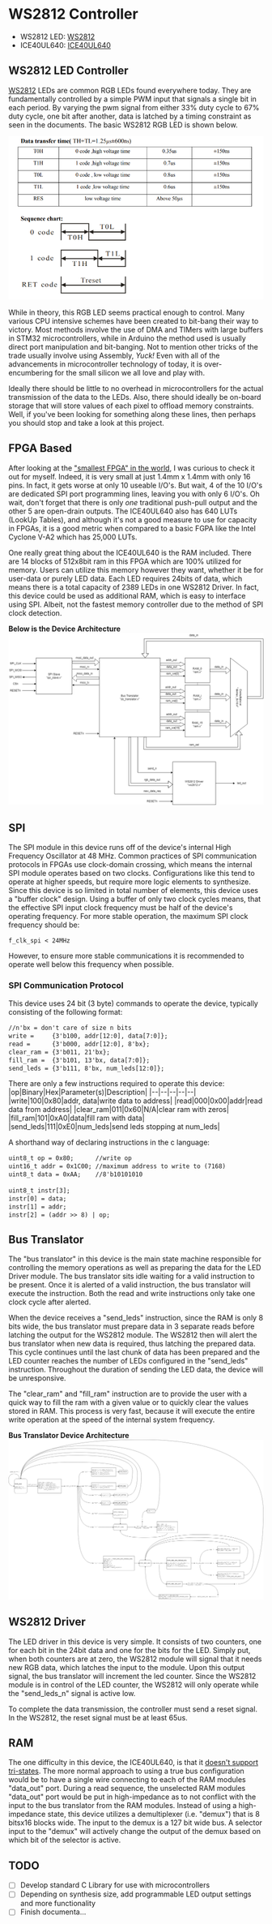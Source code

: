 

# WS2812 Controller

 - WS2812 LED: [WS2812](https://cdn-shop.adafruit.com/datasheets/WS2812.pdf)
 - ICE40UL640: [ICE40UL640](https://www.latticesemi.com/~/media/LatticeSemi/Documents/DataSheets/iCE/iCE40UltraLiteDataSheetDS1050.pdf)

 
## WS2812 LED Controller
[WS2812](https://cdn-shop.adafruit.com/datasheets/WS2812.pdf) LEDs are common RGB LEDs found everywhere today. They are fundamentally controlled by a simple PWM input that signals a single bit in each period. By varying the pwm signal from either 33% duty cycle to 67% duty cycle, one bit after another, data is latched by a timing constraint as seen in the documents. The basic WS2812 RGB LED is shown below.

![WS2812 Timing Data](/Images/WS2812_timing.png)

While in theory, this RGB LED seems practical enough to control. Many various CPU intensive schemes have been created to bit-bang their way to victory. Most methods involve the use of DMA and TIMers with large buffers in STM32 microcontrollers, while in Arduino the method used is usually direct port manipulation and bit-banging. Not to mention other tricks of the trade usually involve using Assembly, *Yuck!* Even with all of the advancements in microcontroller technology of today, it is over-encumbering for the small silicon we all love and play with. 

Ideally there should be little to no overhead in microcontrollers for the actual transmission of the data to the LEDs. Also, there should ideally be on-board storage that will store values of each pixel to offload memory constraints. Well, if you've been looking for something along these lines, then perhaps you should stop and take a look at this project.

## FPGA Based
After looking at the ["smallest FPGA" in the world](https://www.latticesemi.com/Products/FPGAandCPLD/iCE40Ultra), I was curious to check it out for myself. Indeed, it is very small at just 1.4mm x 1.4mm with only 16 pins. In fact, it gets worse at only 10 useable I/O's. But wait, 4 of the 10 I/O's are dedicated SPI port programming lines, leaving you with only 6 I/O's. Oh wait, don't forget that there is only *one* traditional push-pull output and the other 5 are open-drain outputs. The ICE40UL640 also has 640 LUTs (LookUp Tables), and although it's not a good measure to use for capacity in FPGAs, it is a good metric when compared to a basic FGPA like the Intel Cyclone V-A2 which has 25,000 LUTs. 

One really great thing about the ICE40UL640 is the RAM included. There are 14 blocks of 512x8bit ram in this FPGA which are 100% utilized for memory. Users can utilize this memory however they want, whether it be for user-data or purely LED data. Each LED requires 24bits of data, which means there is a total capacity of 2389 LEDs in one WS2812 Driver. In fact, this device could be used as additional RAM, which is easy to interface using SPI. Albeit, not the fastest memory controller due to the method of SPI clock detection.

**Below is the Device Architecture**
![Device Architecture](/Images/WS2812_Device_Overview-Device%20Overview.png)

## SPI 
The SPI module in this device runs off of the device's internal High Frequency Oscillator at 48 MHz. Common practices of SPI communication protocols in FPGAs use clock-domain crossing, which means the internal SPI module operates based on two clocks. Configurations like this tend to operate at higher speeds, but require more logic elements to synthesize. Since this device is so limited in total number of elements, this device uses a "buffer clock" design. Using a buffer of only two clock cycles means, that the effective SPI input clock frequency must be half of the device's operating frequency. For more stable operation, the maximum SPI clock frequency should be:

    f_clk_spi < 24MHz

However, to ensure more stable communications it is recommended to operate well below this frequency when possible.

### SPI Communication Protocol
This device uses 24 bit (3 byte) commands to operate the device, typically consisting of the following format:

    //n'bx = don't care of size n bits
    write =		{3'b100, addr[12:0], data[7:0]};
    read =		{3'b000, addr[12:0], 8'bx};
    clear_ram =	{3'b011, 21'bx};
    fill_ram =	{3'b101, 13'bx, data[7:0]};
    send_leds =	{3'b111, 8'bx, num_leds[12:0]};

There are only a few instructions required to operate this device:
|op|Binary|Hex|Parameter(s)|Description|
|--|--|--|--|--|
|write|100|0x80|addr, data|write data to address|
|read|000|0x00|addr|read data from address|
|clear_ram|011|0x60|N/A|clear ram with zeros|
|fill_ram|101|0xA0|data|fill ram with data|
|send_leds|111|0xE0|num_leds|send leds stopping at num_leds|

A shorthand way of declaring instructions in the c language:

    uint8_t op = 0x80;		//write op
    uint16_t addr = 0x1C00;	//maximum address to write to (7168)
    uint8_t data = 0xAA;	//8'b10101010
    
    uint8_t instr[3];
    instr[0] = data;
    instr[1] = addr;
    instr[2] = (addr >> 8) | op;

## Bus Translator
The "bus translator" in this device is the main state machine responsible for controlling the memory operations as well as preparing the data for the LED Driver module. The bus translator sits idle waiting for a valid instruction to be present. Once it is alerted of a valid instruction, the bus translator will execute the instruction. Both the read and write instructions only take one clock cycle after alerted. 

When the device receives a "send_leds" instruction, since the RAM is only 8 bits wide, the bus translator must prepare data in 3 separate reads before latching the output for the WS2812 module. The WS2812 then will alert the bus translator when new data is required, thus latching the prepared data. This cycle continues until the last chunk of data has been prepared and the LED counter reaches the number of LEDs configured in the "send_leds" instruction. Throughout the duration of sending the LED data, the device will be unresponsive.

The "clear_ram" and "fill_ram" instruction are to provide the user with a quick way to fill the ram with a given value or to quickly clear the values stored in RAM. This process is very fast, because it will execute the entire write operation at the speed of the internal system frequency.

**Bus Translator Device Architecture**
![Bus Translator State Diagram](/Images/WS2812_Device_Overview-Bus%20Translator.png)

## WS2812 Driver
The LED driver in this device is very simple. It consists of two counters, one for each bit in the 24bit data and one for the bits for the LED. Simply put, when both counters are at zero, the WS2812 module will signal that it needs new RGB data, which latches the input to the module. Upon this output signal, the bus translator will increment the led counter. Since the WS2812  module is in control of the LED counter, the WS2812 will only operate while the "send_leds_n" signal is active low.

To complete the data transmission, the controller must send a reset signal. In the WS2812, the reset signal must be at least 65us.

## RAM
The one difficulty in this device, the ICE40UL640, is that it [doesn't support tri-states](https://www.latticesemi.com/en/Support/AnswerDatabase/4/7/7/4771). The more normal approach to using a true bus configuration would be to have a single wire connecting to each of the RAM modules "data_out" port. During a read sequence, the unselected RAM modules "data_out" port would be put in high-impedance as to not conflict with the input to the bus translator from the RAM modules. Instead of using a high-impedance state, this device utilizes a demultiplexer (i.e. "demux") that is 8 bitsx16 blocks wide. The input to the demux is a 127 bit wide bus. A selector input to the "demux" will actively change the output of the demux based on which bit of the selector is active.

## TODO

 - [ ] Develop standard C Library for use with microcontrollers
 - [ ] Depending on synthesis size, add programmable LED output settings and more functionality
 - [ ] Finish documenta...
